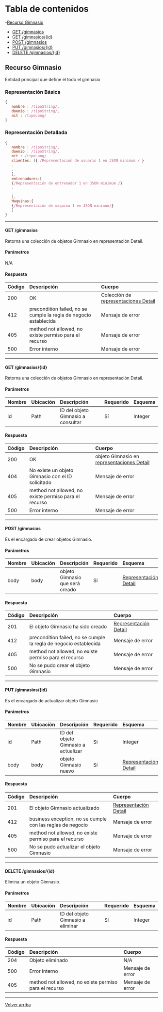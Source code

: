 
# Tabla de contenidos
 -[Recurso Gimnasio](#recurso-gimnasio)
   - [GET /gimnasios](#get-/gimnasios)
   - [GET /gimnasios/{id}](#get-/gimnasios/{id})
   - [POST /gimnasios](#post-/gimnasios)
   - [PUT /gimnasios/{id}](#put-/gimnasios/{id})
   - [DELETE /gimnasios/{id}](#delete-/gimnasios/{id})

## Recurso Gimnasio
Entidad principal que define el todo el gimnasio	

### Representación Básica
```javascript
{
   nombre : /tipoString/,
   duenio : /tipoString/,
   nit : /tipoLong/
}
```
### Representación Detallada
```javascript
{
   nombre : /tipoString/,
   duenio : /tipoString/,
   nit : /tipoLong/
   clientes: [{ /Representación de usuario 1 en JSON minimum / }
   .
   .
   ],
   entrenadores:[
   {/Representación de entrenador 1 en JSON minimum /}
   .
   .
   ],
   Maquinas:[
   {/Representación de maquina 1 en JSON minimum/}
   ]
}
```
***
#### GET /gimnasios
Retorna una colección de objetos Gimnasio en representación Detail.
#### Parámetros
N/A
#### Respuesta
Código|Descripción|Cuerpo
:--|:--|:--
200|OK|Colección de [representaciones Detail](#recurso-gimnasio)
412|precondition failed, no se cumple la regla de negocio establecida|Mensaje de error
405|method not allowed, no existe permiso para el recurso|Mensaje de error
500|Error interno|Mensaje de error
***
#### GET /gimnasios/{id}
Retorna una colección de objetos Gimnasio en representación Detail.
#### Parámetros
Nombre|Ubicación|Descripción|Requerido|Esquema
:--|:--|:--|:--|:--
id|Path|ID del objeto Gimnasio a consultar|Sí|Integer
#### Respuesta
Código|Descripción|Cuerpo
:--|:--|:--
200|OK|objeto Gimnasio en [representaciones Detail](#recurso-gimnasio)
404|No existe un objeto Gimnasio con el ID solicitado|Mensaje de error
405|method not allowed, no existe permiso para el recurso|Mensaje de error
500|Error interno|Mensaje de error
***
#### POST /gimnasios
Es el encargado de crear objetos Gimnasio.
#### Parámetros
Nombre|Ubicación|Descripción|Requerido|Esquema
:--|:--|:--|:--|:--
body|body|objeto Gimnasio que será creado|Sí|[Representación Detail](#recurso-gimnasio)
#### Respuesta
Código|Descripción|Cuerpo
:--|:--|:--
201|El objeto Gimnasio ha sido creado|[Representación Detail](#recurso-gimnasio)
412|precondition failed, no se cumple la regla de negocio establecida|Mensaje de error
405|method not allowed, no existe permiso para el recurso|Mensaje de error
500|No se pudo crear el objeto Gimnasio|Mensaje de error
***
#### PUT /gimnasios/{id}
Es el encargado de actualizar objeto Gimnasio
#### Parámetros
Nombre|Ubicación|Descripción|Requerido|Esquema
:--|:--|:--|:--|:--
id|Path|ID del objeto Gimnasio a actualizar|Sí|Integer
body|body|objeto Gimnasio nuevo|Sí|[Representación Detail](#recurso-gimnasio)
#### Respuesta
Código|Descripción|Cuerpo
:--|:--|:--
201|El objeto Gimnasio actualizado|[Representación Detail](#recurso-gimnasio)
412|business exception, no se cumple con las reglas de negocio|Mensaje de error
405|method not allowed, no existe permiso para el recurso|Mensaje de error
500|No se pudo actualizar el objeto Gimnasio|Mensaje de error
***
#### DELETE /gimnasios/{id}
Elimina un objeto Gimnasio.
#### Parámetros
Nombre|Ubicación|Descripción|Requerido|Esquema
:--|:--|:--|:--|:--
id|Path|ID del objeto Gimnasio a eliminar|Sí|Integer
#### Respuesta
Código|Descripción|Cuerpo
:--|:--|:--
204|Objeto eliminado|N/A
500|Error interno|Mensaje de error
405|method not allowed, no existe permiso para el recurso|Mensaje de error
***
[Volver arriba](#tabla-de-contenidos)


